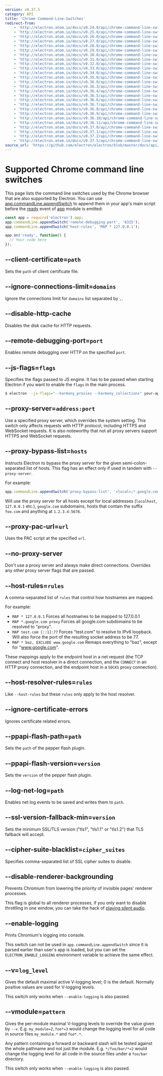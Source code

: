 ```yaml
---
version: v0.37.5
category: API
title: 'Chrome Command-Line-Switches'
redirect-from:
    - 'http://electron.atom.io/docs/v0.24.0/api/chrome-command-line-switches/'
    - 'http://electron.atom.io/docs/v0.25.0/api/chrome-command-line-switches/'
    - 'http://electron.atom.io/docs/v0.26.0/api/chrome-command-line-switches/'
    - 'http://electron.atom.io/docs/v0.27.0/api/chrome-command-line-switches/'
    - 'http://electron.atom.io/docs/v0.28.0/api/chrome-command-line-switches/'
    - 'http://electron.atom.io/docs/v0.29.0/api/chrome-command-line-switches/'
    - 'http://electron.atom.io/docs/v0.30.0/api/chrome-command-line-switches/'
    - 'http://electron.atom.io/docs/v0.31.0/api/chrome-command-line-switches/'
    - 'http://electron.atom.io/docs/v0.32.0/api/chrome-command-line-switches/'
    - 'http://electron.atom.io/docs/v0.33.0/api/chrome-command-line-switches/'
    - 'http://electron.atom.io/docs/v0.34.0/api/chrome-command-line-switches/'
    - 'http://electron.atom.io/docs/v0.35.0/api/chrome-command-line-switches/'
    - 'http://electron.atom.io/docs/v0.36.0/api/chrome-command-line-switches/'
    - 'http://electron.atom.io/docs/v0.36.3/api/chrome-command-line-switches/'
    - 'http://electron.atom.io/docs/v0.36.4/api/chrome-command-line-switches/'
    - 'http://electron.atom.io/docs/v0.36.5/api/chrome-command-line-switches/'
    - 'http://electron.atom.io/docs/v0.36.6/api/chrome-command-line-switches/'
    - 'http://electron.atom.io/docs/v0.36.7/api/chrome-command-line-switches/'
    - 'http://electron.atom.io/docs/v0.36.8/api/chrome-command-line-switches/'
    - 'http://electron.atom.io/docs/v0.36.9/api/chrome-command-line-switches/'
    - 'http://electron.atom.io/docs/v0.36.10/api/chrome-command-line-switches/'
    - 'http://electron.atom.io/docs/v0.36.11/api/chrome-command-line-switches/'
    - 'http://electron.atom.io/docs/v0.37.0/api/chrome-command-line-switches/'
    - 'http://electron.atom.io/docs/v0.37.1/api/chrome-command-line-switches/'
    - 'http://electron.atom.io/docs/v0.37.2/api/chrome-command-line-switches/'
    - 'http://electron.atom.io/docs/v0.37.5/api/chrome-command-line-switches/'
source_url: 'https://github.com/electron/electron/blob/master/docs/api/chrome-command-line-switches.md'
---
```


# Supported Chrome command line switches

This page lists the command line switches used by the Chrome browser that are
also supported by Electron. You can use
[app.commandLine.appendSwitch][append-switch] to append them in your app's main
script before the [ready][ready] event of [app][app] module is emitted:

```javascript
const app = require('electron').app;
app.commandLine.appendSwitch('remote-debugging-port', '8315');
app.commandLine.appendSwitch('host-rules', 'MAP * 127.0.0.1');

app.on('ready', function() {
  // Your code here
});
```

## --client-certificate=`path`

Sets the `path` of client certificate file.

## --ignore-connections-limit=`domains`

Ignore the connections limit for `domains` list separated by `,`.

## --disable-http-cache

Disables the disk cache for HTTP requests.

## --remote-debugging-port=`port`

Enables remote debugging over HTTP on the specified `port`.

## --js-flags=`flags`

Specifies the flags passed to JS engine. It has to be passed when starting
Electron if you want to enable the `flags` in the main process.

```bash
$ electron --js-flags="--harmony_proxies --harmony_collections" your-app
```

## --proxy-server=`address:port`

Use a specified proxy server, which overrides the system setting. This switch
only affects requests with HTTP protocol, including HTTPS and WebSocket
requests. It is also noteworthy that not all proxy servers support HTTPS and
WebSocket requests.

## --proxy-bypass-list=`hosts`

Instructs Electron to bypass the proxy server for the given semi-colon-separated
list of hosts. This flag has an effect only if used in tandem with
`--proxy-server`.

For example:

```javascript
app.commandLine.appendSwitch('proxy-bypass-list', '<local>;*.google.com;*foo.com;1.2.3.4:5678')
```

Will use the proxy server for all hosts except for local addresses (`localhost`,
`127.0.0.1` etc.), `google.com` subdomains, hosts that contain the suffix
`foo.com` and anything at `1.2.3.4:5678`.

## --proxy-pac-url=`url`

Uses the PAC script at the specified `url`.

## --no-proxy-server

Don't use a proxy server and always make direct connections. Overrides any other
proxy server flags that are passed.

## --host-rules=`rules`

A comma-separated list of `rules` that control how hostnames are mapped.

For example:

* `MAP * 127.0.0.1` Forces all hostnames to be mapped to 127.0.0.1
* `MAP *.google.com proxy` Forces all google.com subdomains to be resolved to
  "proxy".
* `MAP test.com [::1]:77` Forces "test.com" to resolve to IPv6 loopback. Will
  also force the port of the resulting socket address to be 77.
* `MAP * baz, EXCLUDE www.google.com` Remaps everything to "baz", except for
  "www.google.com".

These mappings apply to the endpoint host in a net request (the TCP connect
and host resolver in a direct connection, and the `CONNECT` in an HTTP proxy
connection, and the endpoint host in a `SOCKS` proxy connection).

## --host-resolver-rules=`rules`

Like `--host-rules` but these `rules` only apply to the host resolver.

## --ignore-certificate-errors

Ignores certificate related errors.

## --ppapi-flash-path=`path`

Sets the `path` of the pepper flash plugin.

## --ppapi-flash-version=`version`

Sets the `version` of the pepper flash plugin.

## --log-net-log=`path`

Enables net log events to be saved and writes them to `path`.

## --ssl-version-fallback-min=`version`

Sets the minimum SSL/TLS version ("tls1", "tls1.1" or "tls1.2") that TLS
fallback will accept.

## --cipher-suite-blacklist=`cipher_suites`

Specifies comma-separated list of SSL cipher suites to disable.

## --disable-renderer-backgrounding

Prevents Chromium from lowering the priority of invisible pages' renderer
processes.

This flag is global to all renderer processes, if you only want to disable
throttling in one window, you can take the hack of
[playing silent audio][play-silent-audio].

## --enable-logging

Prints Chromium's logging into console.

This switch can not be used in `app.commandLine.appendSwitch` since it is parsed
earlier than user's app is loaded, but you can set the `ELECTRON_ENABLE_LOGGING`
environment variable to achieve the same effect.

## --v=`log_level`

Gives the default maximal active V-logging level; 0 is the default. Normally
positive values are used for V-logging levels.

This switch only works when `--enable-logging` is also passed.

## --vmodule=`pattern`

Gives the per-module maximal V-logging levels to override the value given by
`--v`. E.g. `my_module=2,foo*=3` would change the logging level for all code in
source files `my_module.*` and `foo*.*`.

Any pattern containing a forward or backward slash will be tested against the
whole pathname and not just the module. E.g. `*/foo/bar/*=2` would change the
logging level for all code in the source files under a `foo/bar` directory.

This switch only works when `--enable-logging` is also passed.

[app]: http://electron.atom.io/docs/v0.37.5/api/app
[append-switch]: http://electron.atom.io/docs/v0.37.5/api/app#appcommandlineappendswitchswitch-value
[ready]: http://electron.atom.io/docs/v0.37.5/api/app#event-ready
[play-silent-audio]: https://github.com/atom/atom/pull/9485/files
